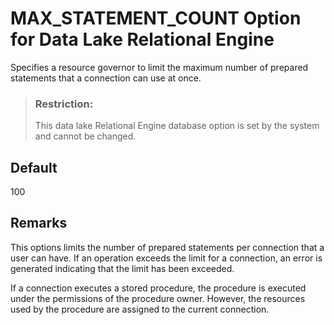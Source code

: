<!-- loioa63fdcdd84f21015a371fc8cb0f59098 -->

# MAX\_STATEMENT\_COUNT Option for Data Lake Relational Engine

Specifies a resource governor to limit the maximum number of prepared statements that a connection can use at once.



> ### Restriction:  
> This data lake Relational Engine database option is set by the system and cannot be changed.



<a name="loioa63fdcdd84f21015a371fc8cb0f59098__iq_refso_759"/>

## Default

100



<a name="loioa63fdcdd84f21015a371fc8cb0f59098__iq_refso_761"/>

## Remarks

This options limits the number of prepared statements per connection that a user can have. If an operation exceeds the limit for a connection, an error is generated indicating that the limit has been exceeded.

If a connection executes a stored procedure, the procedure is executed under the permissions of the procedure owner. However, the resources used by the procedure are assigned to the current connection.

